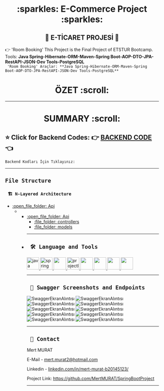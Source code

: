 
<div align="center"><h1> :sparkles: E-Commerce Project :sparkles: </h1> </div>
<div align="center"><h2> 🚥 E-TİCARET PROJESİ 🚥 </h2> </div>

:point_right:  'Room Booking' This Project is the Final Project of ETSTUR Bootcamp. Tools: **Java Spring-Hibernate-ORM-Maven-Spring Boot-AOP-DTO-JPA-RestAPI-JSON-Dev Tools-PostgreSQL**
<br/>
 ``` 'Room Booking' Araçlar: **Java Spring-Hibernate-ORM-Maven-Spring Boot-AOP-DTO-JPA-RestAPI-JSON-Dev Tools-PostgreSQL**```
<br/>
<div align="center"><h1>  ÖZET :scroll: </h1> </div>


---
<div align="center"><h1>  SUMMARY :scroll:  </h1> </div>



<b><h2> :star: Click for Backend Codes: :point_right: <a href="https://github.com/MertMURAT/SpringBootProject/tree/main/springBoot">BACKEND CODE </a> :point_left: </h2></b> 
``` Backend Kodları İçin Tıklayınız: ```


---
## `File Structure` 

### ` 🏗️ N-Layered Architecture`
  
<ul><li>	
  <a href = "https://github.com/TheAykac/Room-Booking/tree/main/hotelBooking/hotelBooking/src/main/java/com/example/hotelBooking/api">:open_file_folder: Api</a>
	<ul><li>
<ul><li>	
  <a href = "https://github.com/TheAykac/Room-Booking/tree/main/hotelBooking/hotelBooking/src/main/java/com/example/hotelBooking/api">:open_file_folder: Api</a>
	<ul><li>
			 <a href = "https://github.com/TheAykac/Room-Booking/tree/main/hotelBooking/hotelBooking/src/main/java/com/example/hotelBooking/api/controllers"> :file_folder: controllers </a> </li>
		<li>
			 <a href = "https://github.com/TheAykac/Room-Booking/tree/main/hotelBooking/hotelBooking/src/main/java/com/example/hotelBooking/api/models"> :file_folder: models  </a> </li>
	</ul>
	</li>
	<li>
 

---

  
  ## ` 🛠️ Language and Tools` 
<p align="left"> <a href="https://www.java.com" target="_blank"> <img src="https://raw.githubusercontent.com/devicons/devicon/master/icons/java/java-original.svg" alt="java" width="40" height="40"/> </a> <a href="https://spring.io/" target="_blank"> <img src="https://www.vectorlogo.zone/logos/springio/springio-icon.svg" alt="spring" width="40" height="40"/> </a>
<a href="https://www.postgresql.org/" target="_blank"> <img src="https://upload.wikimedia.org/wikipedia/commons/2/29/Postgresql_elephant.svg" width="40"height="40"/>
<a href="https://projectlombok.org/" target="_blank"> <img src="https://avatars.githubusercontent.com/u/45949248?s=200&v=4" alt="projectlombok" width="40" height="40"/> 
<a href="https://hibernate.org/" target="_blank"> <img src="https://cdn.freebiesupply.com/logos/large/2x/hibernate-logo-png-transparent.png" width="40" height="40"/> 
<a href="https://swagger.io/" target="_blank"> <img src="https://seeklogo.com/images/S/swagger-logo-A49F73BAF4-seeklogo.com.png" width="40" height="40"/> 
<a href="https://spring.io/projects/spring-data-jpa" target="_blank"> <img src="https://huongdanjava.com/wp-content/uploads/2018/01/spring-data.png" width="40"height="40"/>
<a href="https://id.heroku.com/" target="_blank"> <img src="https://cdn-icons-png.flaticon.com/512/873/873120.png" width="40" height="40"/> 
</a>
</p>
 
  
---

  
 
  ## ` 🔭 Swagger Screenshots and Endpoints`  ###

![SwaggerEkranAlıntısı](https://github.com/TheAykac/Room-Booking/blob/main/hotelBooking/project_images/swagger-ss/campaign-controller.jpg)
![SwaggerEkranAlıntısı](https://github.com/TheAykac/Room-Booking/blob/main/hotelBooking/project_images/swagger-ss/credit-card-controller.jpg)
![SwaggerEkranAlıntısı](https://github.com/TheAykac/Room-Booking/blob/main/hotelBooking/project_images/swagger-ss/customer-controller.jpg)
![SwaggerEkranAlıntısı](https://github.com/TheAykac/Room-Booking/blob/main/hotelBooking/project_images/swagger-ss/hotel-controller.jpg)
![SwaggerEkranAlıntısı](https://github.com/TheAykac/Room-Booking/blob/main/hotelBooking/project_images/swagger-ss/invoice-controller.jpg)
![SwaggerEkranAlıntısı](https://github.com/TheAykac/Room-Booking/blob/main/hotelBooking/project_images/swagger-ss/payment-controller.jpg)
![SwaggerEkranAlıntısı](https://github.com/TheAykac/Room-Booking/blob/main/hotelBooking/project_images/swagger-ss/room-booking-controller.jpg)
![SwaggerEkranAlıntısı](https://github.com/TheAykac/Room-Booking/blob/main/hotelBooking/project_images/swagger-ss/room-controller.jpg)
![SwaggerEkranAlıntısı](https://github.com/TheAykac/Room-Booking/blob/main/hotelBooking/project_images/swagger-ss/room-renovations-controller.jpg)
![SwaggerEkranAlıntısı](https://github.com/TheAykac/Room-Booking/blob/main/hotelBooking/project_images/swagger-ss/system-management-controller.jpg)	

  
  
 
---
 

 
 




## ` 📧 Contact`

Mert MURAT
  
E-Mail - [mert.murat2@hotmail.com](mailto:mert.murat2@hotmail.com)

Linkedin - [linkedin.com/in/mert-murat-b20145123/](https://www.linkedin.com/in/mert-murat-b20145123/)

Project Link: https://github.com/MertMURAT/SpringBootProject

---


